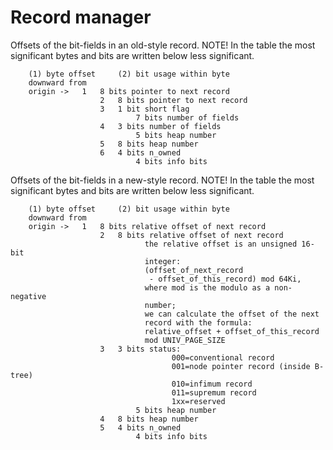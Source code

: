 Record manager
==============


Offsets of the bit-fields in an old-style record. NOTE! In the table the
most significant bytes and bits are written below less significant.

        (1) byte offset		(2) bit usage within byte
        downward from
        origin ->	1	8 bits pointer to next record
                        2	8 bits pointer to next record
                        3	1 bit short flag
                                7 bits number of fields
                        4	3 bits number of fields
                                5 bits heap number
                        5	8 bits heap number
                        6	4 bits n_owned
                                4 bits info bits


Offsets of the bit-fields in a new-style record. NOTE! In the table the
most significant bytes and bits are written below less significant.

        (1) byte offset		(2) bit usage within byte
        downward from
        origin ->	1	8 bits relative offset of next record
                        2	8 bits relative offset of next record
                                  the relative offset is an unsigned 16-bit
                                  integer:
                                  (offset_of_next_record
                                   - offset_of_this_record) mod 64Ki,
                                  where mod is the modulo as a non-negative
                                  number;
                                  we can calculate the offset of the next
                                  record with the formula:
                                  relative_offset + offset_of_this_record
                                  mod UNIV_PAGE_SIZE
                        3	3 bits status:
                                        000=conventional record
                                        001=node pointer record (inside B-tree)
                                        010=infimum record
                                        011=supremum record
                                        1xx=reserved
                                5 bits heap number
                        4	8 bits heap number
                        5	4 bits n_owned
                                4 bits info bits






